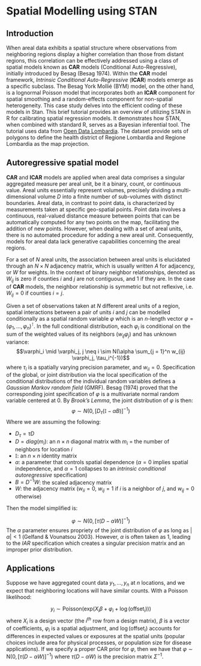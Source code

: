 Spatial Modelling using STAN
================

## Introduction

When areal data exhibits a spatial structure where observations from
neighboring regions display a higher correlation than those from distant
regions, this correlation can be effectively addressed using a class of
spatial models known as **CAR** models (Conditional Auto-Regressive),
initially introduced by Besag (Besag 1974). Within the **CAR** model
framework, *Intrinsic Conditional Auto-Regressive* (**ICAR**) models
emerge as a specific subclass. The Besag York Mollié (BYM) model, on the
other hand, is a lognormal Poisson model that incorporates both an
**ICAR** component for spatial smoothing and a random-effects component
for non-spatial heterogeneity. This case study delves into the efficient
coding of these models in Stan. This brief tutorial provides an overview
of utilizing STAN in R for calibrating spatial regression models. It
demonstrates how STAN, when combined with standard R, serves as a
Bayesian inferential tool. The tutorial uses data from [Open Data
Lombardia](https://www.dati.lombardia.it/). The dataset provide sets of
polygons to define the health district of Regione Lombardia and Regione
Lombardia as the map projection.

## Autoregressive spatial model

**CAR** and **ICAR** models are applied when areal data comprises a
singular aggregated measure per areal unit, be it a binary, count, or
continuous value. Areal units essentially represent volumes, precisely
dividing a multi-dimensional volume $D$ into a finite number of
sub-volumes with distinct boundaries. Areal data, in contrast to point
data, is characterized by measurements taken at specific geo-spatial
points. Point data involves a continuous, real-valued distance measure
between points that can be automatically computed for any two points on
the map, facilitating the addition of new points. However, when dealing
with a set of areal units, there is no automated procedure for adding a
new areal unit. Consequently, models for areal data lack generative
capabilities concerning the areal regions.

For a set of $N$ areal units, the association between areal units is
elucidated through an $N \times N$ adjacency matrix, which is usually
written $A$ for adjacency, or $W$ for weights. In the context of binary
neighbor relationships, denoted as $W_{ij}$ is zero if counties $i$ and
$j$ are not contiguous, and $1$ if they are. In the case of **CAR**
models, the neighbor relationship is symmetric but not reflexive,
i.e. $W_{ij} = 0$ if counties $i = j$.

Given a set of observations taken at $N$ different areal units of a
region, spatial interactions between a pair of units $i$ and $j$ can be
modelled conditionally as a spatial random variable $\varphi$ which is
an $n$-length vector
$\varphi = (\varphi_1,\ldots,\varphi_n)^{\intercal}$. In the full
conditional distribution, each $\varphi_i$ is conditional on the sum of
the weighted values of its neighbors $(w_{ij}\varphi_j)$ and has unknown
variance:
$$\varphi_i \mid \varphi_j, j \neq i \sim N(\alpha \sum_{j = 1}^n w_{ij} \varphi_j, \tau_i^{-1})$$
where $\tau_i$ is a spatially varying precision parameter, and
$w_{ii} = 0$. Specification of the global, or joint distribution via the
local specification of the conditional distributions of the individual
random variables defines a *Gaussian Markov random field* (GMRF). Besag
(1974) proved that the corresponding joint specification of $\varphi$ is
a multivariate normal random variable centered at $0$. By *Brook’s
Lemma*, the joint distribution of $\varphi$ is then:
$$\varphi \sim N(0, [D_\tau (\mathbb{I}  - \alpha B)]^{-1})$$ Where we
are assuming the following:

- $D_\tau = \tau D$
- $D=diag(m_i)$: an $n \times n$ diagonal matrix with $m_i$ = the number
  of neighbors for location $i$
- $\mathbb{I}$: an $n \times n$ identity matrix
- $\alpha$: a parameter that controls spatial dependence ($\alpha = 0$
  implies spatial independence, and $\alpha = 1$ collapses to an
  *intrinsic conditional autoregressive* specification)
- $B=D^{−1}W$: the scaled adjacency matrix
- $W$: the adjacency matrix ($w_{ii}=0$, $w_{ij} = 1$ if $i$ is a
  neighbor of $j$, and $w_{ij}=0$ otherwise)

Then the model simplified is:

$$\varphi \sim N(0, [\tau (D - \alpha W)]^{-1})$$ The $\alpha$ parameter
ensures propriety of the joint distribution of $\varphi$ as long as
$|\alpha| < 1$ (Gelfand & Vounatsou 2003). However, $\alpha$ is often
taken as $1$, leading to the *IAR* specification which creates a
singular precision matrix and an improper prior distribution.

## Applications

Suppose we have aggregated count data $y_1,\ldots,y_n$ at $n$ locations,
and we expect that neighboring locations will have similar counts. With
a Poisson likelihood:

$$y_i \sim \text{Poisson}(\text{exp}(X_{i} \beta + \varphi_i + \log(\text{offset}_i)))$$
where $X_i$ is a design vector (the $i^{th}$ row from a design matrix),
$\beta$ is a vector of coefficients, $\varphi_i$ is a spatial
adjustment, and $\log(\text{offset}_i)$ accounts for differences in
expected values or exposures at the spatial units (popular choices
include area for physical processes, or population size for disease
applications). If we specify a proper CAR prior for $\varphi$, then we
have that $\varphi \sim \text{N}(0, [\tau (D - \alpha W)]^{-1})$ where
$\tau (D - \alpha W)$ is the precision matrix $\Sigma^{-1}$.
